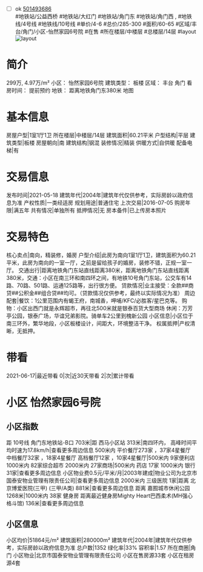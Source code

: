 - [ ] ok [501493686](https://bj.5i5j.com/ershoufang/501493686.html)  
 #地铁站/公益西桥 #地铁站/大红门 #地铁站/角门东 #地铁站/角门西 ,  #地铁线/4号线 #地铁线/10号线
#单价/4-6 #总价/285-300 #面积/60-65   #区域/丰台/角门/小区-怡然家园6号院 #在售 #所在楼层/中楼层 #总楼层/14层 #layout 
![layout](http://image2a.5i5j.com/bdir/layout/c63526d1ac5349acbab42ea5c642d4cd.jpg_P5.jpg) 
# 简介 
 299万,  4.97万/m² 
小区： 怡然家园6号院
建筑类型： 板楼
区域： 丰台 角门
看房时间： 提前预约
地铁： 距离地铁角门东380米 地图
# 基本信息 
 房屋户型|1室1厅1卫
所在楼层|中楼层/14层
建筑面积|60.21平米
户型结构|平层
建筑类型|板楼
房屋朝向|南
建筑结构|钢混
装修情况|精装
供暖方式|自供暖
配备电梯|有
# 交易信息 
 发布时间|2021-05-18
建筑年代|2004年|建筑年代仅供参考，实际房龄以政府信息为准
产权性质|一类经适房
规划用途|普通住宅
上次交易|2016-07-05
购房年限|满五年
共有情况|单独所有
抵押情况|无
房本备件|已上传房本照片
# 交易特色 
 核心卖点|南向，精装修，婚房
户型介绍|此房为南向1室1厅1卫，建筑面积为60.21平米，此房为南向的一室一厅，之前是留给孩子的婚房，装修不错，正规一室一厅。
交通出行|距离地铁角门东站直线距离380米，距离地铁角门东站直线距离380米，交通：小区在南三环和南四环之间，有地铁10号角门东站，公交车有14路、70路、501路、运通125路等，出行很方便。
贷款情况|业主接受：全款##商贷##公积金##组合贷##均可。（贷款情况仅供参考，最终以实际情况为准）
周边配套|餐饮：1公里范围内有蝎王府，南城香，呷哺/KFC/必胜客/星巴克等。 购物：小区出西门就是永辉超市，再往北500米就是银泰百货大型商场 休闲：万芳亭公园，银泰广场，华谊兄弟影院。骑单车2公里到槐新公园
小区信息|小区位于南三环外，繁华地段，小区板楼设计，间距大，环境整洁干净。
权属抵押|产权清晰，无抵押。
# 带看 
 2021-06-17|最近带看	 0|次|近30天带看	 2|次|累计带看
# 小区 怡然家园6号院
## 小区指数 
 距 10号线 角门东地铁站-B口 703米|距 西马小区站 313米|南四环内， 高峰时间平均时速为17.8km/h|查看更多周边信息
500米内 平价餐厅273家 ，37家4星餐厅
中档餐厅32家 ，18家4星餐厅
高档餐厅12家 ，10家4星餐厅|500米内 9家便利店
1000米内 82家综合超市
2000米内 27家商场|500米内 药店 17家
1000米内 银行 31家|查看更多周边信息
小区物业费0.5元/平米/月|2003年建成|物业公司为北京市国泰安物业管理有限责任公司|查看更多周边信息
2000米内 三级医院 1家|距离 北京博爱医院(三甲) (三甲/A类) 881米|查看更多周边信息
距离 嘉囿城市休闲公园 1268米|1000米内 38家 健身房
距离最近健身房Mighty Heart巴西柔术(MH强心格斗馆) 136米|查看更多周边信息
## 小区信息 
 小区均价|51864元/m²
建筑面积|280000m²
建筑年代|2004年|建筑年代仅供参考，实际房龄以政府信息为准
总户数|1352
绿化率|33%
容积率|1.57
所在商圈|角门
小区物业|北京市国泰安物业管理有限责任公司
小区在售房源33套
小区在租房源4套
